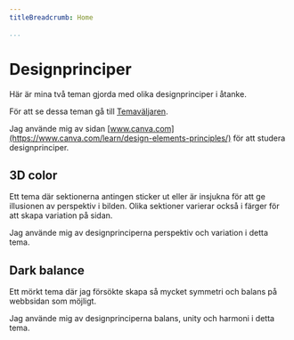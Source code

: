 ```yaml
---
titleBreadcrumb: Home

...
```

Designprinciper
===============================

Här är mina två teman gjorda med olika designprinciper i åtanke. 

För att se dessa teman gå till [Temaväljaren](theme-selector/).

Jag använde mig av sidan [www.canva.com](https://www.canva.com/learn/design-elements-principles/) för att studera designprinciper.

## 3D color ##

Ett tema där sektionerna antingen sticker ut eller är insjukna för att ge illusionen av perspektiv i bilden. Olika sektioner varierar också i färger för att skapa variation på sidan.

Jag använde mig av designprinciperna perspektiv och variation i detta tema.


## Dark balance ##

Ett mörkt tema där jag försökte skapa så mycket symmetri och balans på webbsidan som möjligt. 

Jag använde mig av designprinciperna balans, unity och harmoni i detta tema.
